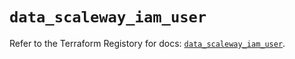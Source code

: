# `data_scaleway_iam_user`

Refer to the Terraform Registory for docs: [`data_scaleway_iam_user`](https://registry.terraform.io/providers/scaleway/scaleway/2.22.0/docs/data-sources/iam_user).
